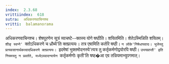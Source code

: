 ```yaml
---
index:  2.3.68
vrittiindex:  618
sutra:  अधिकरणवाचिनश्च
vritti:  balamanorama 
---
```


अधिकरणवाचिनश्च। शेषपूरणेन सूत्रं व्याचष्टे--क्तस्य योगे षष्ठीति। शयितमिति। शेतेऽस्मिन्निति शयितम्। `शीङ् स्वप्ने' `क्तोऽधिकरणे च ध्रौब्ये'ति क्तप्रत्ययः। तत्र एषामिति कर्तरि षष्ठी। `न लोके'निषेधापवादः। भुजेस्तु प्रत्यवसानार्थकत्वादधिकरणे क्तप्रत्ययः। `इदमेषां भुक्तमोदनस्ये'त्यत्र तु कर्तृकर्मणोद्वयोरपि षष्ठी। `उभयप्राप्तौ' इति नियमस्तु न प्रवर्तते, मध्येऽपवादन्यायेन `कर्तृकर्मणोः कृती'ति षष्ठ�आ एव तन्नियमाभ्युपगमात्। 

